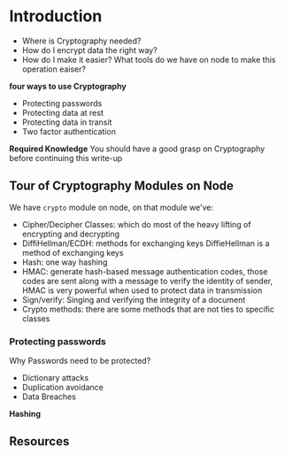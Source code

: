 # Introduction

- Where is Cryptography needed?
- How do I encrypt data the right way?
- How do I make it easier? What tools do we have on node to make this operation eaiser?

**four ways to use Cryptography**

- Protecting passwords
- Protecting data at rest
- Protecting data in transit
- Two factor authentication

**Required Knowledge**
You should have a good grasp on Cryptography before continuing this write-up

## Tour of Cryptography Modules on Node

We have `crypto` module on node, on that module we've:

- Cipher/Decipher Classes: which do most of the heavy lifting of encrypting and decrypting 
- DiffiHellman/ECDH: methods for exchanging keys
  DiffieHellman is a method of exchanging keys
- Hash: one way hashing
- HMAC: generate hash-based message authentication codes, those codes are sent along with a message to verify the identity of sender, HMAC is very powerful when used to protect data in transmission
- Sign/verify: Singing and verifying the integrity of a document
- Crypto methods: there are some methods that are not ties to specific classes

### Protecting passwords

Why Passwords need to be protected?

- Dictionary attacks 
- Duplication avoidance
- Data Breaches

**Hashing**




## Resources



